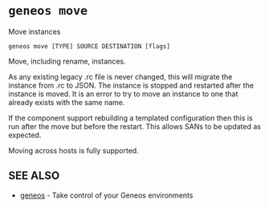 # `geneos move`

Move instances

```text
geneos move [TYPE] SOURCE DESTINATION [flags]
```

Move, including rename, instances.

As any existing legacy .rc file is never changed, this will migrate the
instance from .rc to JSON. The instance is stopped and restarted after
the instance is moved. It is an error to try to move an instance to one
that already exists with the same name.

If the component support rebuilding a templated configuration then this
is run after the move but before the restart. This allows SANs to be
updated as expected.

Moving across hosts is fully supported.

## SEE ALSO

* [geneos](geneos.md)	 - Take control of your Geneos environments

